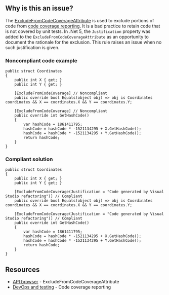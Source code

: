## Why is this an issue?

The [ExcludeFromCodeCoverageAttribute](https://learn.microsoft.com/dotnet/api/system.diagnostics.codeanalysis.excludefromcodecoverageattribute) is
used to exclude portions of code from [code coverage
reporting](https://learn.microsoft.com/dotnet/core/testing/unit-testing-code-coverage). It is a bad practice to retain code that is not covered by unit tests. In .Net 5, the `Justification` property was added to
the `ExcludeFromCodeCoverageAttribute` as an opportunity to document the rationale for the exclusion. This rule raises an issue when no
such justification is given.

### Noncompliant code example

    public struct Coordinates
    {
        public int X { get; }
        public int Y { get; }
    
        [ExcludeFromCodeCoverage] // Noncompliant
        public override bool Equals(object obj) => obj is Coordinates coordinates && X == coordinates.X && Y == coordinates.Y;
    
        [ExcludeFromCodeCoverage] // Noncompliant
        public override int GetHashCode()
        {
            var hashCode = 1861411795;
            hashCode = hashCode * -1521134295 + X.GetHashCode();
            hashCode = hashCode * -1521134295 + Y.GetHashCode();
            return hashCode;
        }
    }

### Compliant solution

    public struct Coordinates
    {
        public int X { get; }
        public int Y { get; }
    
        [ExcludeFromCodeCoverage(Justification = "Code generated by Visual Studio refactoring")] // Compliant
        public override bool Equals(object obj) => obj is Coordinates coordinates && X == coordinates.X && Y == coordinates.Y;
    
        [ExcludeFromCodeCoverage(Justification = "Code generated by Visual Studio refactoring")] // Compliant
        public override int GetHashCode()
        {
            var hashCode = 1861411795;
            hashCode = hashCode * -1521134295 + X.GetHashCode();
            hashCode = hashCode * -1521134295 + Y.GetHashCode();
            return hashCode;
        }
    }

## Resources

-  [API browser](https://learn.microsoft.com/dotnet/api/system.diagnostics.codeanalysis.excludefromcodecoverageattribute) -
  ExcludeFromCodeCoverageAttribute
-  [DevOps and testing](https://learn.microsoft.com/dotnet/core/testing/unit-testing-code-coverage) - Code coverage reporting